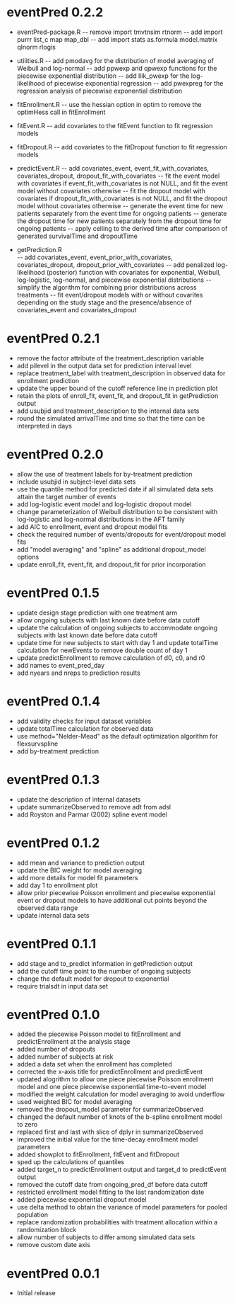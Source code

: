 # eventPred 0.2.2

- eventPred-package.R
  -- remove import tmvtnsim rtnorm
  -- add import purrr list_c map map_dbl
  -- add import stats as.formula model.matrix qlnorm rlogis
  
- utilities.R
  -- add pmodavg for the distribution of model averaging of Weibull and log-normal
  -- add ppwexp and qpwexp functions for the piecewise exponential distribution
  -- add llik_pwexp for the log-likelihood of piecewise exponential regression
  -- add pwexpreg for the regression analysis of piecewise exponential distribution
  
- fitEnrollment.R
  -- use the hessian option in optim to remove the optimHess call in fitEnrollment
  
- fitEvent.R
  -- add covariates to the fitEvent function to fit regression models

- fitDropout.R
  -- add covariates to the fitDropout function to fit regression models
  
- predictEvent.R
  -- add covariates_event, event_fit_with_covariates, covariates_dropout, dropout_fit_with_covariates
  -- fit the event model with covariates if event_fit_with_covariates is not NULL, and fit the event model without covariates otherwise
  -- fit the dropout model with covariates if dropout_fit_with_covariates is not NULL, and fit the dropout model without covariates otherwise
  -- generate the event time for new patients separately from the event time for ongoing patients
  -- generate the dropout time for new patients separately from the dropout time for ongoing patients
  -- apply ceiling to the derived time after comparison of generated survivalTime and dropoutTime

- getPrediction.R  
  -- add covariates_event, event_prior_with_covariates, covariates_dropout, dropout_prior_with_covariates
  -- add penalized log-likelihood (posterior) function with covariates for exponential, Weibull, log-logistic, log-normal, and piecewise exponential distributions
  -- simplify the algorithm for combining prior distributions across treatments
  -- fit event/dropout models with or without covarites depending on the study stage and the presence/absence of covariates_event and covariates_dropout
  

# eventPred 0.2.1

- remove the factor attribute of the treatment_description variable
- add pilevel in the output data set for prediction interval level
- replace treatment_label with treatment_description in observed data for enrollment prediction
- update the upper bound of the cutoff reference line in prediction plot
- retain the plots of enroll_fit, event_fit, and dropout_fit in getPrediction output
- add usubjid and treatment_description to the internal data sets 
- round the simulated arrivalTime and time so that the time can be interpreted in days

# eventPred 0.2.0

- allow the use of treatment labels for by-treatment prediction
- include usubjid in subject-level data sets
- use the quantile method for predicted date if all simulated data sets attain the target number of events
- add log-logistic event model and log-logistic dropout model
- change parameterization of Weibull distribution to be consistent with log-logistic and log-normal distributions in the AFT family 
- add AIC to enrollment, event and dropout model fits
- check the required number of events/dropouts for event/dropout model fits 
- add "model averaging" and "spline" as additional dropout_model options
- update enroll_fit, event_fit, and dropout_fit for prior incorporation


# eventPred 0.1.5

- update design stage prediction with one treatment arm
- allow ongoing subjects with last known date before data cutoff
- update the calculation of ongoing subjects to accommodate ongoing subjects with last known date before data cutoff
- update time for new subjects to start with day 1 and update totalTime calculation for newEvents to remove double count of day 1
- update predictEnrollment to remove calculation of d0, c0, and r0
- add names to event_pred_day
- add nyears and nreps to prediction results

# eventPred 0.1.4

- add validity checks for input dataset variables
- update totalTime calculation for observed data
- use method="Nelder-Mead" as the default optimization algorithm for flexsurvspline
- add by-treatment prediction

# eventPred 0.1.3

- update the description of internal datasets
- update summarizeObserved to remove adt from adsl
- add Royston and Parmar (2002) spline event model

# eventPred 0.1.2

- add mean and variance to prediction output
- update the BIC weight for model averaging
- add more details for model fit parameters 
- add day 1 to enrollment plot
- allow prior piecewise Poisson enrollment and piecewise exponential event or dropout models to have additional cut points beyond the observed data range
- update internal data sets

# eventPred 0.1.1

- add stage and to_predict information in getPrediction output
- add the cutoff time point to the number of ongoing subjects
- change the default model for dropout to exponential
- require trialsdt in input data set

# eventPred 0.1.0

- added the piecewise Poisson model to fitEnrollment and predictEnrollment at the analysis stage
- added number of dropouts
- added number of subjects at risk
- added a data set when the enrollment has completed
- corrected the x-axis title for predictEnrollment and predictEvent
- updated alogrithm to allow one piece piecewise Poisson enrollment model and one piece piecewise exponential time-to-event model
- modified the weight calculation for model averaging to avoid underflow
- used weighted BIC for model averaging
- removed the dropout_model parameter for summarizeObserved
- changed the default number of knots of the b-spline enrollment model to zero
- replaced first and last with slice of dplyr in summarizeObserved
- improved the initial value for the time-decay enrollment model parameters
- added showplot to fitEnrollment, fitEvent and fitDropout
- sped up the calculations of quantiles
- added target_n to predictEnrollment output and target_d to predictEvent output
- removed the cutoff date from ongoing_pred_df before data cutoff
- restricted enrollment model fitting to the last randomization date
- added piecewise exponential dropout model
- use delta method to obtain the variance of model parameters for pooled population
- replace randomization probabilities with treatment allocation within a randomization block
- allow number of subjects to differ among simulated data sets
- remove custom date axis

# eventPred 0.0.1

- Initial release

